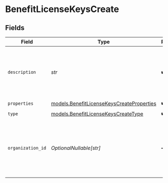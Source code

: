 # BenefitLicenseKeysCreate


## Fields

| Field                                                                                             | Type                                                                                              | Required                                                                                          | Description                                                                                       |
| ------------------------------------------------------------------------------------------------- | ------------------------------------------------------------------------------------------------- | ------------------------------------------------------------------------------------------------- | ------------------------------------------------------------------------------------------------- |
| `description`                                                                                     | *str*                                                                                             | :heavy_check_mark:                                                                                | The description of the benefit. Will be displayed on products having this benefit.                |
| `properties`                                                                                      | [models.BenefitLicenseKeysCreateProperties](../models/benefitlicensekeyscreateproperties.md)      | :heavy_check_mark:                                                                                | N/A                                                                                               |
| `type`                                                                                            | [models.BenefitLicenseKeysCreateType](../models/benefitlicensekeyscreatetype.md)                  | :heavy_check_mark:                                                                                | N/A                                                                                               |
| `organization_id`                                                                                 | *OptionalNullable[str]*                                                                           | :heavy_minus_sign:                                                                                | The ID of the organization owning the benefit. **Required unless you use an organization token.** |